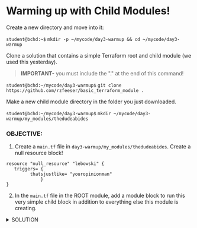 # Warming up with Child Modules!

Create a new directory and move into it:

`student@bchd:~$` `mkdir -p ~/mycode/day3-warmup && cd ~/mycode/day3-warmup`

Clone a solution that contains a simple Terraform root and child module (we used this yesterday).
> **IMPORTANT-** you must include the "." at the end of this command!

`student@bchd:~/mycode/day3-warmup$` `git clone https://github.com/rzfeeser/basic_terraform_module .`

Make a new child module directory in the folder you just downloaded.

`student@bchd:~/mycode/day3-warmup$` `mkdir ~/mycode/day3-warmup/my_modules/thedudeabides`

### OBJECTIVE:

1. Create a `main.tf` file in `day3-warmup/my_modules/thedudeabides`. Create a null resource block!

```hcl
resource "null_resource" "lebowski" {
   triggers= {
         thatsjustlike= "youropinionman"
             }
}
```

2. In the `main.tf` file in the ROOT module, add a module block to run this very simple child block in addition to everything else this module is creating.

<details>
<summary>SOLUTION</summary>
<br>
   
Create a .tf file inside your *thedudeabides* child module directory and place your resource block into it:

`student@bchd:~/mycode/day3-warmup$` `vim ~/mycode/day3-warmup/my_modules/thedudeabides/main.tf`

```hcl
resource "null_resource" "lebowski" {
   triggers= {
         thatsjustlike= "youropinionman"
             }
}
```

Edit your `main.tf` file in your root module and add a module block that calls it:

`student@bchd:~/mycode/day3-warmup$` `vim ~/mycode/day3-warmup/main.tf`

```hcl
# ADD AT THE END OF THE DOCUMENT

module "nullresourcemaker" {
    source = "./my_modules/thedudeabides"
}
```

Back at your command line, run your module!

`terraform init`

`terraform apply -auto-approve`

Now check the objects you made. You should have the following:

`terraform state list`

```
docker_container.simplegoservice
docker_image.simplegoservice
module.my_container.docker_container.nginx
module.my_container.docker_image.nginx
module.nullresourcemaker.null_resource.lebowski
```

</details>
